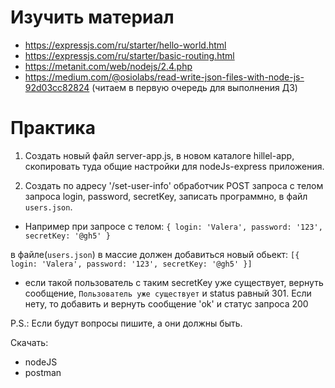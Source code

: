 # Изучить материал
* https://expressjs.com/ru/starter/hello-world.html
* https://expressjs.com/ru/starter/basic-routing.html
* https://metanit.com/web/nodejs/2.4.php
* https://medium.com/@osiolabs/read-write-json-files-with-node-js-92d03cc82824 (читаем в первую очередь для выполнения ДЗ)

# Практика


1) Создать новый файл server-app.js, в новом каталоге hillel-app, скопировать туда общие настройки для nodeJs-express приложения.<br> 

2) Создать по адресу '/set-user-info' обработчик POST запроса с телом запроса login, password, secretKey, записать программно, в файл `users.json`.

* Например при запросе c телом:
`{
    login: 'Valera',
    password: '123',
    secretKey: '@gh5'
}`

в файле(`users.json`) в массие должен добавиться новый обьект:
`[{
    login: 'Valera',
    password: '123',
    secretKey: '@gh5'
}]`
*  ecли такой пользователь с таким secretKey уже существует, вернуть сообщение, `Пользователь уже существует` и status равный 301.
  Если нету, то добавить и вернуть сообщение 'ok' и статус запроса 200

P.S.: Если будут вопросы пишите, а они должны быть.

Скачать:
- nodeJS
- postman